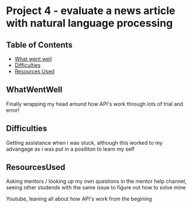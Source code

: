 # Project 4 - evaluate a news article with natural language processing

## Table of Contents


* [What went well](#WhatWentWell)
* [Difficulties](#Difficulties)
* [Resources Used](#ResourcesUsed)


## WhatWentWell

Finally wrapping my head around how API's work through lots of trial and error!

## Difficulties

Getting assistance when i was stuck, although this worked to my advangage as i was put in a posititon to learn my self

## ResourcesUsed

Asking mentors / looking up my own questions in the mentor help channel, seeing other studends with the same issue to figure out how to solve mine

Youtube, leaning all about how API's work from the begining 